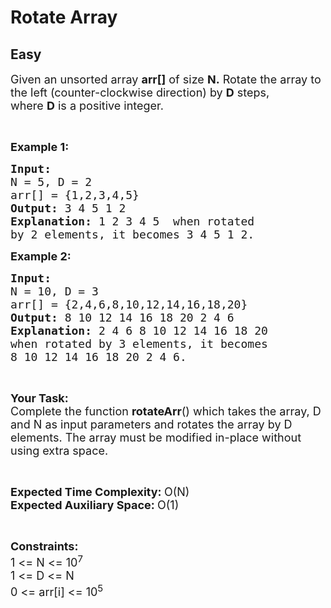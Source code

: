 # Rotate Array
## Easy 
<div class="problem-statement">
                <p></p><p><span style="font-size:18px">Given an unsorted array <strong>arr[]</strong> of size <strong>N.</strong>&nbsp;Rotate the array to the left (counter-clockwise direction) by <strong>D</strong> steps, where&nbsp;<strong>D</strong>&nbsp;is a positive integer.&nbsp;</span></p>

<p>&nbsp;</p>

<p><span style="font-size:18px"><strong>Example 1:</strong></span></p>

<pre><span style="font-size:18px"><strong>Input:
</strong>N = 5, D = 2
arr[] = {1,2,3,4,5}
<strong>Output: </strong>3 4 5 1 2<strong>
</strong><strong>Explanation: </strong>1 2 3 4 5&nbsp; when rotated
by 2 elements, it becomes 3 4 5 1 2.</span></pre>

<p><span style="font-size:18px"><strong>Example 2:</strong></span></p>

<pre><span style="font-size:18px"><strong>Input:
</strong>N = 10, D = 3
arr[] = {2,4,6,8,10,12,14,16,18,20}
<strong>Output: </strong>8 10 12 14 16 18 20 2 4 6<strong>
Explanation: </strong>2 4 6 8 10 12 14 16 18 20&nbsp;
when rotated by 3 elements, it becomes 
8 10 12 14 16 18 20 2 4 6.</span>
</pre>

<p>&nbsp;</p>

<p><span style="font-size:18px"><strong>Your&nbsp;Task:</strong><br>
Complete the function <strong>rotateArr</strong>() which takes the array, D and N as input parameters and&nbsp;rotates the array by D elements. The array must be modified in-place without using extra space.&nbsp;</span></p>

<p>&nbsp;</p>

<p><span style="font-size:18px"><strong>Expected Time Complexity:&nbsp;</strong>O(N)<br>
<strong>Expected Auxiliary Space:&nbsp;</strong>O(1)</span></p>

<p>&nbsp;</p>

<p><span style="font-size:18px"><strong>Constraints:</strong><br>
1 &lt;= N &lt;= 10<sup>7</sup><br>
1 &lt;= D &lt;= N<br>
0 &lt;=&nbsp;arr[i] &lt;= 10<sup>5</sup></span></p>
 <p></p>
            </div>